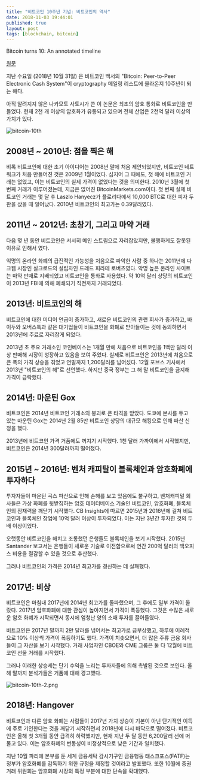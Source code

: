 ```yaml
---
title: "비트코인 10주년 기념: 비트코인의 역사"
date: 2018-11-03 19:44:01
published: true
layout: post
tags: [blockchain, bitcoin]
---
```


Bitcoin turns 10: An annotated timeline

[원문](https://sg.finance.yahoo.com/news/history-bitcoins-first-decade-one-chart-003220581.html)

지난 수요일 (2018년 10월 31일) 은 비트코인 백서의 "Bitcoin: Peer-to-Peer Electronic Cash System"이 cryptography 메일링 리스트에 올라온지 10주년이 되는 해다.

아직 알려지지 않은 나카모토 사토시가 쓴 이 논문은 최초의 암호 통화로 비트코인을 만들었다. 현재 2천 개 이상의 암호화가 유통되고 있으며 전체 산업은 2천억 달러 이상의 가치가 있다.

![bitcoin-10th](../../../../2018/11/bitcoin-10th.png)

## 2008년 ~ 2010년: 점을 찍은 해

비록 비트코인에 대한 초기 아이디어는 2008년 말에 처음 제안되었지만, 비트코인 네트워크가 처음 만들어진 것은 2009년 1월이었다. 심지어 그 때에도, 첫 해에 비트코인 거래는 없었고, 이는 비트코인의 실제 가격이 없었다는 것을 의미한다. 2010년 3월에 첫 번째 거래가 이루어졌는데, 지금은 없어진 BitcoinMarkets.com이다. 첫 번째 실제 비트코인 거래는 몇 달 후 Laszlo Hanyecz가 플로리다에서 10,000 BTC로 대한 피자 두 판을 샀을 때 일어났다. 2010년 비트코인의 최고가는 0.39달러였다.

## 2011년 ~ 2012년: 초창기, 그리고 마약 거래

다음 몇 년 동안 비트코인은 서서히 메인 스트림으로 자리잡았지만, 불행하게도 잘못된 이유로 인해서 였다.

익명의 온라인 화폐의 급진적인 가능성을 처음으로 파악한 사람 중 하나는 2011년에 다크웹 시장인 실크로드의 설립자인 드레드 피라테 로버츠였다. 악명 높은 온라인 사이트는 마약 판매로 지배되었고 비트코인을 통화로 사용했다. 약 10억 달러 상당의 비트코인이 2013년 FBI에 의해 폐쇄되기 직전까지 거래되었다.

## 2013년: 비트코인의 해

비트코인에 대한 미디어 언급이 증가하고, 새로운 비트코인의 관련 회사가 증가하고, 바이두와 오버스톡과 같은 대기업들이 비트코인을 화폐로 받아들이는 것에 동의하면서 2013년에 주료로 자리잡게 되었다.

2013년 초 주요 거래소인 코인베이스는 1개월 만에 처음으로 비트코인을 1백만 달러 이상 판매해 시장이 성장하고 있음을 보여 주었다. 실제로 비트코인은 2013년에 처음으로 큰 폭의 가격 상승을 겪었고 연말까지 1,200달러를 넘어섰다. 12월 포브스 기사에서 2013년 "비트코인의 해"로 선언했다. 하지만 중국 정부는 그 해 말 비트코인을 금지해 가격이 급락했다.

## 2014년: 마운틴 Gox

비트코인은 2014년 비트코인 거래소의 붕괴로 큰 타격을 받았다. 도쿄에 본사를 두고 있는 마운틴 Gox는 2014년 2월 85만 비트코인 상당의  대규모 해킹으로 인해 파산 신청을 했다.

2013년에 비트코인 가격 거품에도 꺼지기 시작했다. 1천 달러 가까이에서 시작했지만, 비트코인은 2014년 300달러까지 떨어졌다.

## 2015년 ~ 2016년: 벤처 캐피탈이 블록체인과 암호화폐에 투자하다

투자자들이 마운틴 곡스 파산으로 인해 손해를 보고 있음에도 불구하고, 벤처캐피털 회사들은 가상 화폐를 뒷받침하는 암호 데이터베이스 기술인 비트코인, 암호화폐, 블록체인의 잠재력을 깨닫기 시작했다. CB Insights에 따르면 2015년과 2016년에 걸쳐 비트코인과 블록체인 창업에 10억 달러 이상이 투자되었다. 이는 지난 3년간 투자한 것의 두 배 이상이었다.

오랫동안 비트코인을 해치고 조롱했던 은행들도 블록체인을 보기 시작했다. 2015년 Santander 보고서는 은행들이 새로운 기술로 이전함으로써 연간 200억 달러의 백오피스 비용을 절감할 수 있을 것으로 추산했다.

그러나 비트코인의 가격은 2014년 최고가를 경신하는 데 실패했다.

## 2017년: 비상

비트코인은 마침내 2017년에 2014년 최고가를 돌파했으며, 그 후에도 일부 가격이 올랐다. 2017년 암호화폐에 대한 관심이 높아지면서 가격이 폭등했다. 그것은 수많은 새로운 암호 화폐가 시작되면서 동시에 엄청난 양의 소매 투자를 끌어들였다.

비트코인은 2017년 말까지 2만 달러를 넘어서는 최고가로 급부상했고, 하루에 이례적으로 10% 이상씩 가격이 폭등하기도 했다. 가격이 치솟으면서, 더 많은 주류 금융 회사들이 그 자산을 보기 시작했다. 거래 사업자인 CBOE와 CME 그룹은 둘 다 12월에 비트코인 선물 거래를 시작했다.

그러나 이러한 상승세는 단기 수익을 노리는 투자자들에 의해 촉발된 것으로 보인다. 올해 말까지 분석가들은 거품에 대해 경고했다.

![bitcoin-10th-2.png](../../../../2018/11/bitcoin-10th-2.png)

## 2018년: Hangover

비트코인과 다른 암호 화폐는 사람들이 2017년 가치 상승이 기본이 아닌 단기적인 이득에 주로 기인한다는 것을 깨닫기 시작하면서 2018년에 다시 바닥으로 떨어졌다. 비트코인은 올해 첫 3개월 동안 급격히 하락했지만, 현재 지난 두 달 동안 6,200달러 선에 머물고 있다. 이는 암호화폐의 변동성이 비정상적으로 낮은 기간과 일치했다.

지난 10월 파리에 본부를 둔 세계 금융세탁 감시기구인 금융행동 태스크포스(FATF)는 정부가 암호화폐를 감독하기 위한 규정을 제정할 것이라고 발표했다. 또한 10월에 증권 거래 위원회는 암호화폐 시장의 특정 부분에 대한 단속을 확대했다.